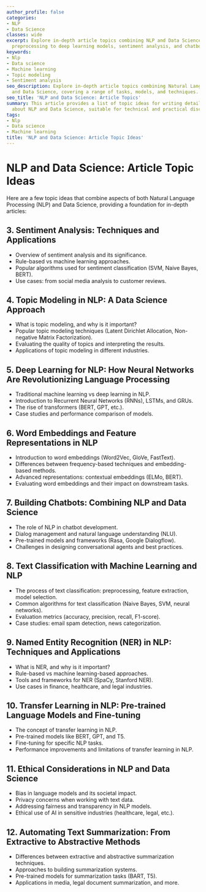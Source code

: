 ```yaml
---
author_profile: false
categories:
- NLP
- Data Science
classes: wide
excerpt: Explore in-depth article topics combining NLP and Data Science, from text
  preprocessing to deep learning models, sentiment analysis, and chatbots.
keywords:
- Nlp
- Data science
- Machine learning
- Topic modeling
- Sentiment analysis
seo_description: Explore in-depth article topics combining Natural Language Processing
  and Data Science, covering a range of tasks, models, and techniques.
seo_title: 'NLP and Data Science: Article Topics'
summary: This article provides a list of topic ideas for writing detailed articles
  about NLP and Data Science, suitable for technical and practical discussions.
tags:
- Nlp
- Data science
- Machine learning
title: 'NLP and Data Science: Article Topic Ideas'
---
```


# NLP and Data Science: Article Topic Ideas

Here are a few topic ideas that combine aspects of both Natural Language Processing (NLP) and Data Science, providing a foundation for in-depth articles:




## 3. Sentiment Analysis: Techniques and Applications
- Overview of sentiment analysis and its significance.
- Rule-based vs machine learning approaches.
- Popular algorithms used for sentiment classification (SVM, Naive Bayes, BERT).
- Use cases: from social media analysis to customer reviews.

## 4. Topic Modeling in NLP: A Data Science Approach
- What is topic modeling, and why is it important?
- Popular topic modeling techniques (Latent Dirichlet Allocation, Non-negative Matrix Factorization).
- Evaluating the quality of topics and interpreting the results.
- Applications of topic modeling in different industries.

## 5. Deep Learning for NLP: How Neural Networks Are Revolutionizing Language Processing
- Traditional machine learning vs deep learning in NLP.
- Introduction to Recurrent Neural Networks (RNNs), LSTMs, and GRUs.
- The rise of transformers (BERT, GPT, etc.).
- Case studies and performance comparison of models.

## 6. Word Embeddings and Feature Representations in NLP
- Introduction to word embeddings (Word2Vec, GloVe, FastText).
- Differences between frequency-based techniques and embedding-based methods.
- Advanced representations: contextual embeddings (ELMo, BERT).
- Evaluating word embeddings and their impact on downstream tasks.

## 7. Building Chatbots: Combining NLP and Data Science
- The role of NLP in chatbot development.
- Dialog management and natural language understanding (NLU).
- Pre-trained models and frameworks (Rasa, Google Dialogflow).
- Challenges in designing conversational agents and best practices.

## 8. Text Classification with Machine Learning and NLP
- The process of text classification: preprocessing, feature extraction, model selection.
- Common algorithms for text classification (Naive Bayes, SVM, neural networks).
- Evaluation metrics (accuracy, precision, recall, F1-score).
- Case studies: email spam detection, news categorization.

## 9. Named Entity Recognition (NER) in NLP: Techniques and Applications
- What is NER, and why is it important?
- Rule-based vs machine learning-based approaches.
- Tools and frameworks for NER (SpaCy, Stanford NER).
- Use cases in finance, healthcare, and legal industries.

## 10. Transfer Learning in NLP: Pre-trained Language Models and Fine-tuning
- The concept of transfer learning in NLP.
- Pre-trained models like BERT, GPT, and T5.
- Fine-tuning for specific NLP tasks.
- Performance improvements and limitations of transfer learning in NLP.

## 11. Ethical Considerations in NLP and Data Science
- Bias in language models and its societal impact.
- Privacy concerns when working with text data.
- Addressing fairness and transparency in NLP models.
- Ethical use of AI in sensitive industries (healthcare, legal, etc.).

## 12. Automating Text Summarization: From Extractive to Abstractive Methods
- Differences between extractive and abstractive summarization techniques.
- Approaches to building summarization systems.
- Pre-trained models for summarization tasks (BART, T5).
- Applications in media, legal document summarization, and more.
